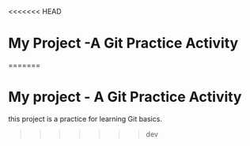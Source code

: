 <<<<<<< HEAD
# My Project -A Git Practice Activity
=======
# My project - A Git Practice Activity

this project is a practice for learning Git basics.
>>>>>>> dev
